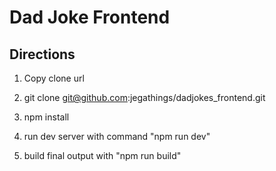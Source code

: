 # Dad Joke Frontend

## Directions

1. Copy clone url

2. git clone git@github.com:jegathings/dadjokes_frontend.git

3. npm install

4. run dev server with command "npm run dev"

5. build final output with "npm run build"
